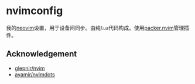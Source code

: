 # nvimconfig

我的[neovim](https://neovim.io/)设置，用于设备间同步。由纯`lua`代码构成。使用[packer.nvim](https://github.com/wbthomason/packer.nvim)管理插件。

## Acknowledgement

- [glepnir/nvim](https://github.com/glepnir/nvim)
- [ayamir/nvimdots](https://github.com/ayamir/nvimdots)
